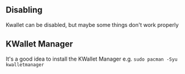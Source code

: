 ## Disabling

Kwallet can be disabled, but maybe some things don't work properly

## KWallet Manager

It's a good idea to install the KWallet Manager e.g. `sudo pacman -Syu kwalletmanager`
